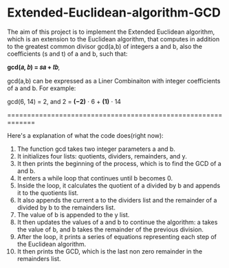 # Extended-Euclidean-algorithm-GCD
The aim of this project is to implement the Extended Euclidean algorithm,
which is an extension to the Euclidean algorithm, that computes in addition to the greatest common divisor gcd(a,b) of integers a and b, 
also the coefficients (s and t) of a and b, such that:

**gcd(𝑎, 𝑏) = 𝑠𝑎 + 𝑡𝑏**, 

gcd(a,b) can be expressed as a Liner Combinaiton with integer coefficients of a and b. For example:

gcd(6, 14) = 2, and 2 = **(−2)** ⋅ 6 + **(1)** ⋅ 14

=============================================================

Here's a explanation of what the code does(right now):

1.	The function gcd takes two integer parameters a and b.
2.	It initializes four lists: quotients, dividers, remainders, and y.
3.	It then prints the beginning of the process, which is to find the GCD of a and b.
4.	It enters a while loop that continues until b becomes 0.
5.	Inside the loop, it calculates the quotient of a divided by b and appends it to the quotients list.
6.	It also appends the current a to the dividers list and the remainder of a divided by b to the remainders list.
7.	The value of b is appended to the y list.
8.	It then updates the values of a and b to continue the algorithm: a takes the value of b, and b takes the remainder of the previous division.
9.	After the loop, it prints a series of equations representing each step of the Euclidean algorithm.
10.	It then prints the GCD, which is the last non zero remainder in the remainders list.



